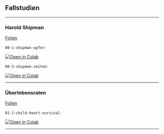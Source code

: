## Fallstudien

---

### Harold Shipman


[Folien](https://docs.google.com/presentation/d/1gOlKrLmjg5r-f4MoXgI9Qlj9WrPXkm_9SMCUOzQf-vA/edit?usp=sharing)

`00-1-shipman-opfer`: 

[![Open in Colab](https://colab.research.google.com/assets/colab-badge.svg)](https://colab.research.google.com/github/kirenz/statistik-fallstudien/blob/main/00-1-shipman-opfer.ipynb)

`00-2-shipman-zeiten`: 

[![Open in Colab](https://colab.research.google.com/assets/colab-badge.svg)](https://colab.research.google.com/github/kirenz/statistik-fallstudien/blob/main/00-1-shipman-zeiten.ipynb)
  
---


### Überlebensraten

[Folien](https://docs.google.com/presentation/d/1dhVCwiqW15LtckzVSti8bhIwrCZomJ7kBAbWbBPJgBQ/edit?usp=sharing)

`01-1-child-heart-survival`: 

[![Open in Colab](https://colab.research.google.com/assets/colab-badge.svg)](https://colab.research.google.com/github/kirenz/statistik-fallstudien/blob/main/01-1-child-heart-survival.ipynb)

---
